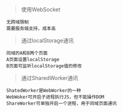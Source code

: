 > 使用WebSocket

```
无跨域限制
需要服务端支持，成本高
```

> 通过localStorage通讯

```
同域的A和B两个页面
A页面设置localStorage
B页面可监听localStorage值的修改
```

> 通过SharedWorker通讯

```
ShatedWorker是WebWorker的一种
WebWoker可开启子进程执行JS，但不能操作DOM
ShareWorker可单独开启一个进程，用于同域页面通讯
```

